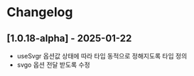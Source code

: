 # Changelog

## [1.0.18-alpha] - 2025-01-22
- useSvgr 옵션값 상태에 따라 타입 동적으로 정해지도록 타입 정의
- svgo 옵션 전달 받도록 수정

